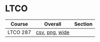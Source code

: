 # LTCO

| Course | Overall | Section |
| ------ | ------- | ------- |
| LTCO 287 | [csv](https://github.com/UCSD-Historical-Enrollment-Data/2025Spring/blob/main/overall/LTCO%20287.csv), [png](https://raw.githubusercontent.com/UCSD-Historical-Enrollment-Data/2025Spring/main/plot_overall/LTCO%20287.png), [wide](https://raw.githubusercontent.com/UCSD-Historical-Enrollment-Data/2025Spring/main/plot_overall_wide/LTCO%20287.png) |  |
